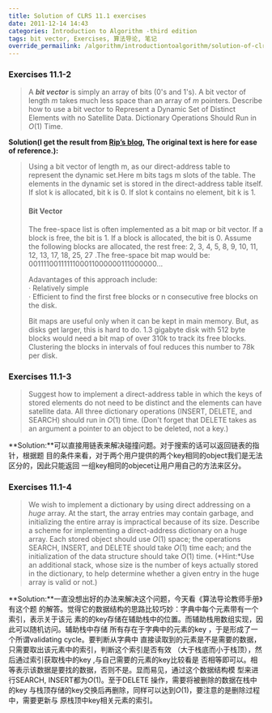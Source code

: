 ```yaml
---
title: Solution of CLRS 11.1 exercises
date: 2011-12-14 14:43
categories: Introduction to Algorithm -third edition
tags: bit vector, Exercises, 算法导论, 笔记
override_permailink: /algorithm/introductiontoalgorithm/solution-of-clrs-11-1-exercises
---
```


### Exercises 11.1-2

> A ***bit vector*** is simply an array of bits (0's and 1's). A bit vector of
> length *m* takes much less space than an array of *m* pointers. Describe how
> to use a bit vector to Represent a Dynamic Set of Distinct Elements with no 
> Satellite Data. Dictionary Operations Should Run in *O*(1) Time.

**Solution(I get the result from [Rip’s blog][], The original text is
here for ease of reference.):**

> Using a bit vector of length m, as our direct-address table to represent the
> dynamic set.Here m bits tags m slots of the table. The elements in the 
> dynamic set is stored in the direct-address table itself. If slot k is
> allocated, bit k is 0. If slot k contains no element, bit k is 1.
>
> #### Bit Vector
>
> The free-space list is often implemented as a bit map or bit vector. If a
> block is free, the bit is 1. If a block is allocated, the bit is 0. Assume
> the following blocks are allocated, the rest free: 2, 3, 4, 5, 8, 9, 10, 11,
> 12, 13, 17, 18, 25, 27 .The free-space bit map would
> be: 0011110011111100011000000111000000…
>
> Adavantages of this approach include:   
> · Relatively simple   
> · Efficient to find the first free blocks or n consecutive free blocks
> on the disk.
>
> Bit maps are useful only when it can be kept in main memory. But, as disks get
> larger, this is hard to do. 1.3 gigabyte disk with 512 byte blocks would need 
> a bit map of over 310k to track its free blocks. Clustering the blocks in
> intervals of foul reduces this number to 78k per disk.

### Exercises 11.1-3

> Suggest how to implement a direct-address table in which the keys of stored
> elements do not need to be distinct and the elements can have satellite data.
> All three dictionary operations (INSERT, DELETE, and SEARCH) should run in 
> *O*(1) time. (Don't forget that DELETE takes as an argument a pointer to an 
> object to be deleted, not a key.)

**Solution:**可以直接用链表来解决碰撞问题。对于搜索的话可以返回链表的指针，根据题
目的条件来看，对于两个用户提供的两个key相同的object我们是无法区分的，因此只能返回
一组key相同的objecet让用户用自己的方法来区分。

### Exercises 11.1-4

> We wish to implement a dictionary by using direct addressing on a *huge* array.
> At the start, the array entries may contain garbage, and initializing the
> entire array is impractical because of its size. Describe a scheme for 
> implementing a direct-address dictionary on a huge array. Each stored object
> should use *O*(1) space; the operations SEARCH, INSERT, and DELETE should
> take *O*(1) time each; and the initialization of the data structure should take
> *O*(1) time. (*Hint:*Use an additional stack, whose size is the number of keys
> actually stored in the dictionary, to help determine whether a given entry in 
>the huge array is valid or not.)

**Solution:**一直没想出好的办法来解决这个问题，今天看《算法导论教师手册》有这个题
的解答。觉得它的数据结构的思路比较巧妙：字典中每个元素带有一个索引，表示关于该元
素的的key存储在辅助栈中的位置。而辅助栈用数组实现，因此可以随机访问。辅助栈中存储
所有存在于字典中的元素的key ，于是形成了一个所谓validating cycle。要判断从字典中
直接读取到的元素是不是需要的数据，只需要取出该元素中的索引，判断这个索引是否有效
（大于栈底而小于栈顶），然后通过索引获取栈中的key ,与自己需要的元素的key比较看是
否相等即可以。相等表示该数据是要找的数据，否则不是。显而易见，通过这个数据结构模
型来进行SEARCH, INSERT都为*O*(1)。至于DELETE 操作，需要将被删除的数据在栈中的key
与栈顶存储的key交换后再删除，同样可以达到*O*(1)，要注意的是删除过程中，需要更新与
原栈顶中key相关元素的索引。

[Rip’s blog]: http://ripcrixalis.blog.com/2011/02/08/hello-world/
